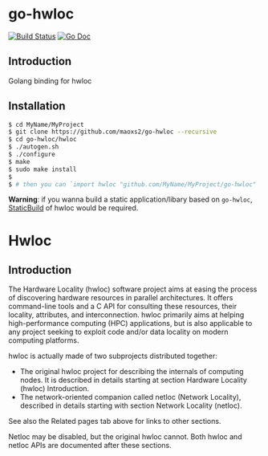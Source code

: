 # go-hwloc

[![Build Status](https://travis-ci.com/maoxs2/go-hwloc.svg?branch=master)](https://travis-ci.com/maoxs2/go-hwloc)
[![Go Doc](https://godoc.org/godoc.org/github.com/maoxs2/go-hwloc?status.svg)](https://godoc.org/github.com/maoxs2/go-hwloc)

## Introduction
Golang binding for hwloc

## Installation

```bash
$ cd MyName/MyProject
$ git clone https://github.com/maoxs2/go-hwloc --recursive
$ cd go-hwloc/hwloc
$ ./autogen.sh
$ ./configure
$ make
$ sudo make install
$
$ # then you can `import hwloc "github.com/MyName/MyProject/go-hwloc" ` from other go files in your project
```

**Warning**: if you wanna build a static application/libary based on `go-hwloc`, [StaticBuild](https://github.com/open-mpi/hwloc/wiki/StaticBuild) of hwloc would be required.

# Hwloc

## Introduction

The Hardware Locality (hwloc) software project aims at easing the process of
discovering hardware resources in parallel architectures. It offers
command-line tools and a C API for consulting these resources, their locality,
attributes, and interconnection. hwloc primarily aims at helping
high-performance computing (HPC) applications, but is also applicable to any
project seeking to exploit code and/or data locality on modern computing
platforms.

hwloc is actually made of two subprojects distributed together:

  * The original hwloc project for describing the internals of computing nodes.
 It is described in details starting at section Hardware Locality (hwloc)
 Introduction.
  * The network-oriented companion called netloc (Network Locality), described
 in details starting with section Network Locality (netloc).

See also the Related pages tab above for links to other sections.

Netloc may be disabled, but the original hwloc cannot. Both hwloc and netloc
APIs are documented after these sections.
